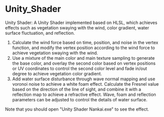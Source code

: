 # Unity_Shader
Unity Shader: A Unity Shader implemented based on HLSL, which achieves effects such as vegetation swaying with the wind, color gradient, water surface fluctuation, and reflection.
1. Calculate the wind force based on time, position, and noise in the vertex function, and modify the vertex position according to the wind force to achieve vegetation swaying with the wind.
2. Use a mixture of the main color and main texture sampling to generate the base color, and overlay the second color based on vertex positions or UV coordinates to control the second color level and fade in/out degree to achieve vegetation color gradient.
3. Add water surface disturbance through wave normal mapping and use voronoi noise to achieve a white foam effect. Calculate the Fresnel value based on the direction of the line of sight, and combine it with a reflection map to achieve a refractive effect. Wave, foam and reflection parameters can be adjusted to control the details of water surface.

Note that you should open "Unity Shader Nankai.exe" to see the effect.
